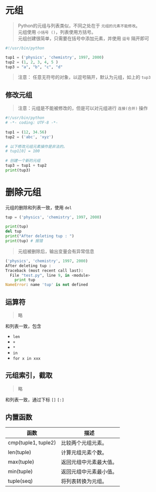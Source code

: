 # 元组

> Python的元组与列表类似，不同之处在于 `元组的元素不能修改`。  
> 元组使用 `小括号 ()`，列表使用方括号。  
> 元组创建很简单，只需要在括号中添加元素，并使用 `逗号` 隔开即可

```py
#!/usr/bin/python

tup1 = ('physics', 'chemistry', 1997, 2000)
tup2 = (1, 2, 3, 4, 5 )
tup3 = "a", "b", "c", "d"
```

> 注意： 任意无符号的对象，以逗号隔开，默认为元组，如上的 `tup3`

## 修改元组

> 注意：元组是不能被修改的，但是可以对元组进行 `连接(合并)` 操作

```py
#!/usr/bin/python
# -*- coding: UTF-8 -*-
 
tup1 = (12, 34.56)
tup2 = ('abc', 'xyz')
 
# 以下修改元组元素操作是非法的。
# tup1[0] = 100
 
# 创建一个新的元组
tup3 = tup1 + tup2
print(tup3)
```

# 删除元组

元组的删除和列表一致，使用 `del`

```py
tup = ('physics', 'chemistry', 1997, 2000)
 
print(tup)
del tup
print("After deleting tup : ")
print(tup) # 报错
```

> 元组被删除后，输出变量会有异常信息

```py
('physics', 'chemistry', 1997, 2000)
After deleting tup :
Traceback (most recent call last):
  File "test.py", line 9, in <module>
    print tup
NameError: name 'tup' is not defined
```

## 运算符

> 略

和列表一致，包含

- `len`
- `+`
- `*`
- `in`
- `for x in xxx`

## 元组索引，截取

> 略

和列表一致，通过下标 `[]` `[:]`

## 内置函数

| 函数 | 描述 |
| - | - |
| cmp(tuple1, tuple2) | 比较两个元组元素。 |
| len(tuple) | 计算元组元素个数。 |
| max(tuple) | 返回元组中元素最大值。 |
| min(tuple) | 返回元组中元素最小值。 |
| tuple(seq) | 将列表转换为元组。 |
